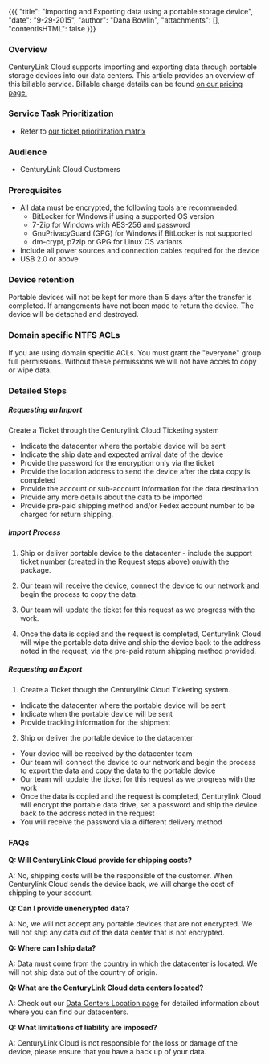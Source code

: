 {{{
  "title": "Importing and Exporting data using a portable storage device",
  "date": "9-29-2015",
  "author": "Dana Bowlin",
  "attachments": [],
  "contentIsHTML": false
}}}

### Overview
CenturyLink Cloud supports importing and exporting data through portable storage devices into our data centers. This article provides an overview of this billable service. Billable charge details can be found [on our pricing page.](//www.ctl.io/pricing) 

### Service Task Prioritization
* Refer to [our ticket prioritization matrix](../Support/ticket-prioritization-matrix.md)

### Audience
* CenturyLink Cloud Customers

### Prerequisites
* All data must be encrypted, the following tools are recommended:
  * BitLocker for Windows if using a supported OS version
  * 7-Zip for Windows with AES-256 and password
  * GnuPrivacyGuard (GPG) for Windows if BitLocker is not supported
  * dm-crypt, p7zip or GPG for Linux OS variants
* Include all power sources and connection cables required for the device
* USB 2.0 or above

### Device retention
Portable devices will not be kept for more than 5 days after the transfer is completed. If arrangements have not been made to return the device. The device will be detached and destroyed.

### Domain specific NTFS ACLs
If you are using domain specific ACLs. You must grant the "everyone" group full permissions. Without these permissions we will not have acces to copy or wipe data.

### Detailed Steps

##### Requesting an Import
Create a Ticket through the Centurylink Cloud Ticketing system
  * Indicate the datacenter where the portable device will be sent
  * Indicate the ship date and expected arrival date of the device
  * Provide the password for the encryption only via the ticket
  * Provide the location address to send the device after the data copy is completed
  * Provide the account or sub-account information for the data destination
  * Provide any more details about the data to be imported
  * Provide pre-paid shipping method and/or Fedex account number to be charged for return shipping.

##### Import Process
1. Ship or deliver portable device to the datacenter - include the support ticket number (created in the Request steps above) on/with the package.

2. Our team will receive the device, connect the device to our network and begin the process to copy the data.

3. Our team will update the ticket for this request as we progress with the work.

4. Once the data is copied and the request is completed, Centurylink Cloud will wipe the portable data drive and ship the device back to the address noted in the request, via the pre-paid return shipping method provided.

##### Requesting an Export
1. Create a Ticket though the Centurylink Cloud Ticketing system.
  * Indicate the datacenter where the portable device will be sent
  * Indicate when the portable device will be sent
  * Provide tracking information for the shipment

2. Ship or deliver the portable device to the datacenter
  * Your device will be received by the datacenter team
  * Our team will connect the device to our network and begin the process to export the data and copy the data to the portable device
  * Our team will update the ticket for this request as we progress with the work
  * Once the data is copied and the request is completed, Centurylink Cloud will encrypt the portable data drive, set a password and ship the device back to the address noted in the request
  * You will receive the password via a different delivery method

### FAQs

**Q: Will CenturyLink Cloud provide for shipping costs?**

A: No, shipping costs will be the responsible of the customer. When Centurylink Cloud sends the device back, we will charge the cost of shipping to your account.

**Q: Can I provide unencrypted data?**

A: No, we will not accept any portable devices that are not encrypted. We will not ship any data out of the data center that is not encrypted. 

**Q: Where can I ship data?**

A: Data must come from the country in which the datacenter is located. We will not ship data out of the country of origin.

**Q: What are the CenturyLink Cloud data centers located?**

A: Check out our [Data Centers Location page](//www.ctl.io/data-centers) for detailed information about where you can find our datacenters.

**Q: What limitations of liability are imposed?**

A: CenturyLink Cloud is not responsible for the loss or damage of the device, please ensure that you have a back up of your data.
